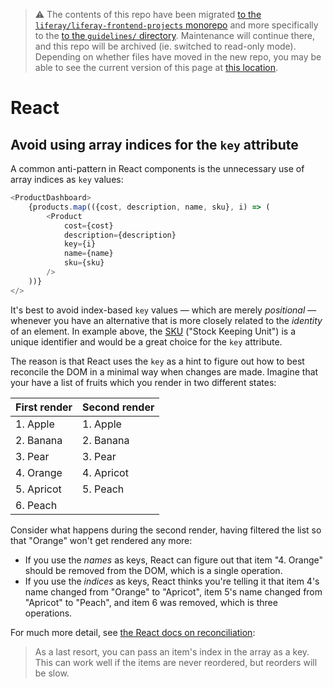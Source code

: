 > :warning: The contents of this repo have been migrated [to the `liferay/liferay-frontend-projects` monorepo](https://github.com/liferay/liferay-frontend-projects) and more specifically to the [to the `guidelines/` directory](https://github.com/liferay/liferay-frontend-projects/tree/master/guidelines). Maintenance will continue there, and this repo will be archived (ie. switched to read-only mode). Depending on whether files have moved in the new repo, you may be able to see the current version of this page at [this location](https://github.com/liferay/liferay-frontend-projects/tree/master/guidelines/general/react.md).

# React

## Avoid using array indices for the `key` attribute

A common anti-pattern in React components is the unnecessary use of array indices as `key` values:

```javascript
<ProductDashboard>
	{products.map(({cost, description, name, sku}, i) => (
		<Product
			cost={cost}
			description={description}
			key={i}
			name={name}
			sku={sku}
		/>
	))}
</>
```

It's best to avoid index-based `key` values — which are merely _positional_ — whenever you have an alternative that is more closely related to the _identity_ of an element. In example above, the [SKU](https://en.wikipedia.org/wiki/Stock_keeping_unit) ("Stock Keeping Unit") is a unique identifier and would be a great choice for the `key` attribute.

The reason is that React uses the `key` as a hint to figure out how to best reconcile the DOM in a minimal way when changes are made. Imagine that your have a list of fruits which you render in two different states:

| First render | Second render |
| ------------ | ------------- |
| 1. Apple     | 1. Apple      |
| 2. Banana    | 2. Banana     |
| 3. Pear      | 3. Pear       |
| 4. Orange    | 4. Apricot    |
| 5. Apricot   | 5. Peach      |
| 6. Peach     |               |

Consider what happens during the second render, having filtered the list so that "Orange" won't get rendered any more:

-   If you use the _names_ as keys, React can figure out that item "4. Orange" should be removed from the DOM, which is a single operation.
-   If you use the _indices_ as keys, React thinks you're telling it that item 4's name changed from "Orange" to "Apricot", item 5's name changed from "Apricot" to "Peach", and item 6 was removed, which is three operations.

For much more detail, see [the React docs on reconciliation](https://reactjs.org/docs/reconciliation.html#recursing-on-children):

> As a last resort, you can pass an item's index in the array as a key. This can work well if the items are never reordered, but reorders will be slow.

